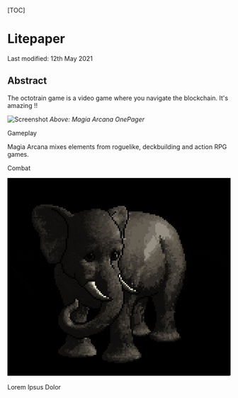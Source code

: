 [TOC]

# Litepaper

Last modified: 12th May 2021

## Abstract

The octotrain game is a video game where you navigate the blockchain. It's amazing !!

![Screenshot](img/OnePager.png)
*Above: Magia Arcana OnePager*


 Gameplay

Magia Arcana mixes elements from roguelike, deckbuilding and action RPG games.

 Combat

![Screenshot](img/Testelephant2.gif)

Lorem Ipsus Dolor

